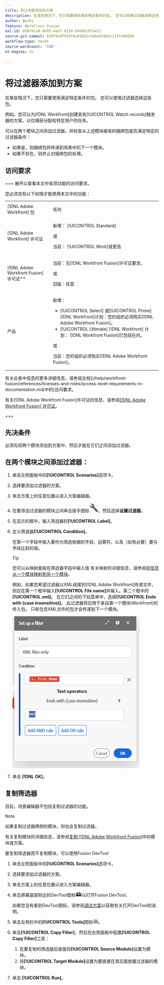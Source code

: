 ```yaml
---
title: 将过滤器添加到方案
description: 在某些情况下，您只需要使用满足特定条件的包。 您可以使用过滤器选择这些包。
author: Becky
feature: Workfront Fusion
exl-id: b507dca0-0e85-4ab7-8310-b6e6bcb7ae12
source-git-commit: 839f6edf93df8a935b2c5d0a520bdc125fe60288
workflow-type: tm+mt
source-wordcount: '558'
ht-degree: 1%

---
```


# 将过滤器添加到方案

在某些情况下，您只需要使用满足特定条件的包。 您可以使用过滤器选择这些包。

例如，您可以为[!DNL Workfront]创建具有[!UICONTROL Watch records]触发器的方案，以仅捕获分配给特定用户的任务。

可以在两个模块之间添加过滤器，并检查从上述模块接收的捆绑包是否满足特定的过滤器条件：

* 如果是，则捆绑包将传递到场景中的下一个模块。
* 如果不存在，则终止对捆绑包的处理。

## 访问要求

+++ 展开以查看本文中各项功能的访问要求。

您必须具有以下权限才能使用本文中的功能：

<table style="table-layout:auto">
 <col> 
 <col> 
 <tbody> 
  <tr> 
   <td role="rowheader">[!DNL Adobe Workfront] 包</td> 
   <td> <p>任何</p> </td> 
  </tr> 
  <tr data-mc-conditions=""> 
   <td role="rowheader">[!DNL Adobe Workfront] 许可证</td> 
   <td> <p>新增： [!UICONTROL Standard]</p><p>或</p><p>当前： [!UICONTROL Work]或更高</p> </td> 
  </tr> 
  <tr> 
   <td role="rowheader">[!DNL Adobe Workfront Fusion] 许可证**</td> 
   <td>
   <p>当前：无[!DNL Workfront Fusion]许可证要求。</p>
   <p>或</p>
   <p>旧版：任意 </p>
   </td> 
  </tr> 
  <tr> 
   <td role="rowheader">产品</td> 
   <td>
   <p>新增：</p> <ul><li>[!UICONTROL Select] 或[!UICONTROL Prime] [!DNL Workfront]计划：您的组织必须购买[!DNL Adobe Workfront Fusion]。</li><li>[!UICONTROL Ultimate] [!DNL Workfront] 计划： [!DNL Workfront Fusion]已包括在内。</li></ul>
   <p>或</p>
   <p>当前：您的组织必须购买[!DNL Adobe Workfront Fusion]。</p>
   </td> 
  </tr>
 </tbody> 
</table>

有关此表中信息的更多详细信息，请参阅文档](/help/workfront-fusion/references/licenses-and-roles/access-level-requirements-in-documentation.md)中的[访问要求。

有关[!DNL Adobe Workfront Fusion]许可证的信息，请参阅[[!DNL Adobe Workfront Fusion] 许可证](/help/workfront-fusion/set-up-and-manage-workfront-fusion/licensing-operations-overview/license-automation-vs-integration.md)。

+++

## 先决条件

必须先将两个模块添加到方案中，然后才能在它们之间添加过滤器。

## 在两个模块之间添加过滤器：

1. 单击左侧面板中的&#x200B;**[!UICONTROL Scenarios]**&#x200B;选项卡。
1. 选择要添加过滤器的方案。
1. 单击方案上的任意位置以进入方案编辑器。
1. 在要添加过滤器的模块之间单击扳手图标![扳手图标](assets/wrench-icon.png)，然后选择&#x200B;**设置过滤器**。
1. 在显示的框中，输入筛选器的&#x200B;**[!UICONTROL Label]**。
1. 定义筛选器&#x200B;**[!UICONTROL Condition]**。

   在第一个字段中输入要作为筛选依据的字段、运算符，以及（如有必要）要与字段比较的值。

   >[!TIP]
   >
   >您可以从映射面板在筛选器字段中输入值
   >有关映射的详细信息，请参阅[将信息从一个模块映射到另一个模块](/help/workfront-fusion/create-scenarios/map-data/map-data-from-one-to-another.md)。

   例如，如果您希望过滤器以XML结尾的[!DNL Adobe Workfront]传递文件，则应在第一个框中输入&#x200B;**[!UICONTROL File name]**&#x200B;并输入。第二个框中的&#x200B;**[!UICONTROL xml]**。 在它们之间的下拉菜单中，选择&#x200B;**[!UICONTROL Ends with (case insensitive)]**。 此过滤器将应用于来自第一个模块(Workfront)的传入包。 只有包含XML文件的包才会传递到下一个模块。

   ![](assets/set-up-filter-box.png)

1. 单击 **[!DNL OK]**。

## 复制筛选器

目前，场景编辑器不包括复制过滤器的功能。

>[!NOTE]
>
>如果复制过滤器两侧的模块，则也会复制过滤器。
>
>有关复制模块的详细信息，请参阅[复制 [!DNL Adobe Workfront Fusion]](/help/workfront-fusion/create-scenarios/add-modules/copy-modules-or-scenarios.md)中的模块或方案。

要复制筛选器而不复制模块，可以使用Fusion DevTool

1. 单击左侧面板中的&#x200B;**[!UICONTROL Scenarios]**&#x200B;选项卡。
1. 选择要添加过滤器的方案。
1. 单击方案上的任意位置以进入方案编辑器。
1. 单击屏幕底部附近的DevTool图标![DevTool图标](assets/debugger-icon.png)以打开Fusion DevTool。

   如果您没有看到DevTool图标，请参阅[调试方案](/help/workfront-fusion/manage-scenarios/debug-a-scenario.md)以获取有关打开DevTool的说明。

1. 单击左侧栏中的&#x200B;**[!UICONTROL Tools]**&#x200B;图标![](assets/devtools-tools-icon.png)。

1. 单击&#x200B;**[!UICONTROL Copy Filter]**，然后在右侧面板中配置&#x200B;**[!UICONTROL Copy Filter]**&#x200B;工具：

   1. 在要复制的筛选器后直接将&#x200B;**[!UICONTROL Source Module]**&#x200B;设置为模块。
   1. 将&#x200B;**[!UICONTROL Target Module]**&#x200B;设置为要直接在其后面放置过滤器的模块。

1. 单击 **[!UICONTROL Run]**。
